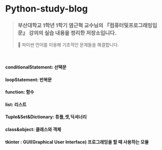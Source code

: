 # Python-study-blog
> ### 부산대학교 1학년 1학기 염근혁 교수님의 『컴퓨터및프로그래밍입문』 강의의 실습 내용을 정리한 저장소입니다.
> 📌 파이썬 언어를 이용해 기초적인 문제들을 해결합니다.

<br>

#### conditionalStatement: 선택문
#### loopStatement: 반복문
#### function: 함수
#### list: 리스트
#### Tuple&Set&Dictionary: 튜플,셋,딕셔너리
#### class&object: 클래스와 객체
#### tkinter : GUI(Graphical User Interface) 프로그래밍을 할 때 사용하는 모듈